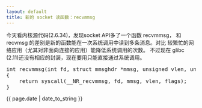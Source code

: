 ```yaml
---
layout: default
title: 新的 socket 读函数：recvmmsg
---
```


今天看内核源代码(2.6.34)，发现socket API多了一个函数 recvmmsg，
和 recvmsg 的差别是新的函数能在一次系统调用中读到多条消息。对比
较繁忙的网络应用（尤其对非面向连接的应用）能降低系统调用的次数。
不过现在 glibc (2.11)还没有相应的封装，现在要用只能直接通过系统调用。

<pre>
int recvmmsg(int fd, struct mmsghdr *mmsg, unsigned vlen, unsigned flags)
{
    return syscall(__NR_recvmmsg, fd, mmsg, vlen, flags);
}
</pre>

{{ page.date | date_to_string }}
